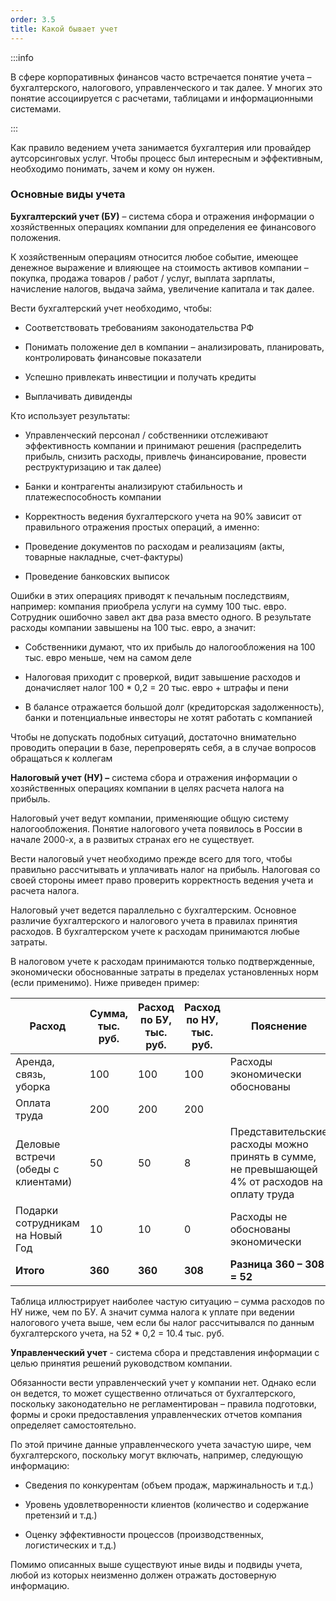 ```yaml
---
order: 3.5
title: Какой бывает учет
---
```


:::info 

В сфере корпоративных финансов часто встречается понятие учета – бухгалтерского, налогового, управленческого и так далее. У многих это понятие ассоциируется с расчетами, таблицами и информационными системами.

:::

Как правило ведением учета занимается бухгалтерия или провайдер аутсорсинговых услуг. Чтобы процесс был интересным и эффективным, необходимо понимать, зачем и кому он нужен.

### **Основные виды учета**

**Бухгалтерский учет (БУ)** – система сбора и отражения информации о хозяйственных операциях компании для определения ее финансового положения.

К хозяйственным операциям относится любое событие, имеющее денежное выражение и влияющее на стоимость активов компании – покупка, продажа товаров / работ / услуг, выплата зарплаты, начисление налогов, выдача займа, увеличение капитала и так далее.

Вести бухгалтерский учет необходимо, чтобы:

-  Соответствовать требованиям законодательства РФ

-  Понимать положение дел в компании – анализировать, планировать, контролировать финансовые показатели

-  Успешно привлекать инвестиции и получать кредиты

-  Выплачивать дивиденды

Кто использует результаты:

-  Управленческий персонал / собственники отслеживают эффективность компании и принимают решения (распределить прибыль, снизить расходы, привлечь финансирование, провести реструктуризацию и так далее)

-  Банки и контрагенты анализируют стабильность и платежеспособность компании

-  Корректность ведения бухгалтерского учета на 90% зависит от правильного отражения простых операций, а именно:

-  Проведение документов по расходам и реализациям (акты, товарные накладные, счет-фактуры)

-  Проведение банковских выписок

Ошибки в этих операциях приводят к печальным последствиям, например: компания приобрела услуги на сумму 100 тыс. евро. Сотрудник ошибочно завел акт два раза вместо одного. В результате расходы компании завышены на 100 тыс. евро, а значит:

-  Собственники думают, что их прибыль до налогообложения на 100 тыс. евро меньше, чем на самом деле

-  Налоговая приходит с проверкой, видит завышение расходов и доначисляет налог 100 \* 0,2 = 20 тыс. евро + штрафы и пени

-  В балансе отражается большой долг (кредиторская задолженность), банки и потенциальные инвесторы не хотят работать с компанией

Чтобы не допускать подобных ситуаций, достаточно внимательно проводить операции в базе, перепроверять себя, а в случае вопросов обращаться к коллегам

**Налоговый учет (НУ) –** система сбора и отражения информации о хозяйственных операциях компании в целях расчета налога на прибыль.

Налоговый учет ведут компании, применяющие общую систему налогообложения. Понятие налогового учета появилось в России в начале 2000-х, а в развитых странах его не существует.

Вести налоговый учет необходимо прежде всего для того, чтобы правильно рассчитывать и уплачивать налог на прибыль. Налоговая со своей стороны имеет право проверить корректность ведения учета и расчета налога.

Налоговый учет ведется параллельно с бухгалтерским. Основное различие бухгалтерского и налогового учета в правилах принятия расходов. В бухгалтерском учете к расходам принимаются любые затраты.

В налоговом учете к расходам принимаются только подтвержденные, экономически обоснованные затраты в пределах установленных норм (если применимо). Ниже приведен пример:

| **Расход**                          | **Сумма, тыс. руб.** | **Расход по БУ, тыс. руб.** | **Расход по НУ, тыс. руб.** | **Пояснение**                                                                                  |
|-------------------------------------|----------------------|-----------------------------|-----------------------------|------------------------------------------------------------------------------------------------|
| Аренда, связь, уборка               | 100                  | 100                         | 100                         | Расходы экономически обоснованы                                                                |
| Оплата труда                        | 200                  | 200                         | 200                         |                                                                                                |
| Деловые встречи (обеды с клиентами) | 50                   | 50                          | 8                           | Представительские расходы можно принять в сумме, не превышающей 4% от расходов на оплату труда |
| Подарки сотрудникам на Новый Год    | 10                   | 10                          | 0                           | Расходы не обоснованы экономически                                                             |
| **Итого**                           | **360**              | **360**                     | **308**                     | **Разница 360 – 308 = 52**                                                                     |

Таблица иллюстрирует наиболее частую ситуацию – сумма расходов по НУ ниже, чем по БУ. А значит сумма налога к уплате при ведении налогового учета выше, чем если бы налог рассчитывался по данным бухгалтерского учета, на 52 \* 0,2 = 10.4 тыс. руб.

**Управленческий учет** - система сбора и представления информации с целью принятия решений руководством компании.

Обязанности вести управленческий учет у компании нет. Однако если он ведется, то может существенно отличаться от бухгалтерского, поскольку законодательно не регламентирован – правила подготовки, формы и сроки предоставления управленческих отчетов компания определяет самостоятельно.

По этой причине данные управленческого учета зачастую шире, чем бухгалтерского, поскольку могут включать, например, следующую информацию:

-  Сведения по конкурентам (объем продаж, маржинальность и т.д.)

-  Уровень удовлетворенности клиентов (количество и содержание претензий и т.д.)

-  Оценку эффективности процессов (производственных, логистических и т.д.)

Помимо описанных выше существуют иные виды и подвиды учета, любой из которых неизменно должен отражать достоверную информацию.